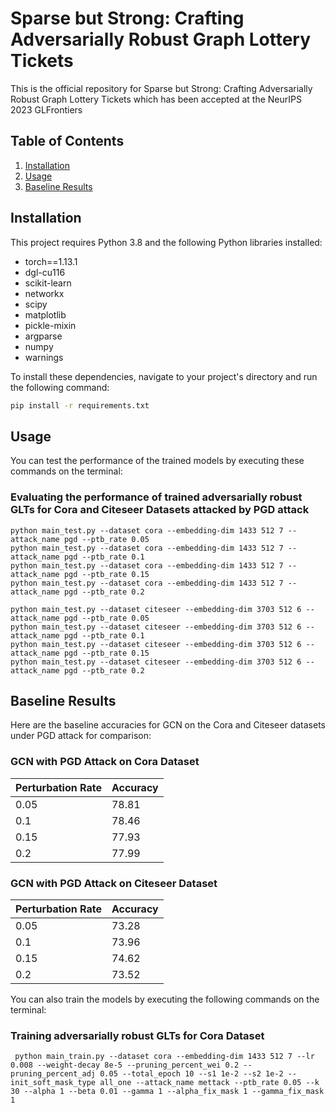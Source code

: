 # Sparse but Strong: Crafting Adversarially Robust Graph Lottery Tickets

This is the official repository for Sparse but Strong: Crafting Adversarially Robust Graph Lottery Tickets which has been accepted at the NeurIPS 2023 GLFrontiers

## Table of Contents
1. [Installation](#installation)
2. [Usage](#usage)
3. [Baseline Results](#baseline-results)

<a name="installation"></a>
## Installation

This project requires Python 3.8 and the following Python libraries installed:

- torch==1.13.1
- dgl-cu116
- scikit-learn
- networkx
- scipy
- matplotlib
- pickle-mixin
- argparse
- numpy
- warnings

To install these dependencies, navigate to your project's directory and run the following command:

```bash
pip install -r requirements.txt
```
<a name="usage"></a>
## Usage

You can test the performance of the trained models by executing these commands on the terminal:

### Evaluating the performance of trained adversarially robust GLTs for Cora and Citeseer Datasets attacked by PGD attack
```
python main_test.py --dataset cora --embedding-dim 1433 512 7 --attack_name pgd --ptb_rate 0.05
python main_test.py --dataset cora --embedding-dim 1433 512 7 --attack_name pgd --ptb_rate 0.1
python main_test.py --dataset cora --embedding-dim 1433 512 7 --attack_name pgd --ptb_rate 0.15
python main_test.py --dataset cora --embedding-dim 1433 512 7 --attack_name pgd --ptb_rate 0.2

python main_test.py --dataset citeseer --embedding-dim 3703 512 6 --attack_name pgd --ptb_rate 0.05
python main_test.py --dataset citeseer --embedding-dim 3703 512 6 --attack_name pgd --ptb_rate 0.1
python main_test.py --dataset citeseer --embedding-dim 3703 512 6 --attack_name pgd --ptb_rate 0.15
python main_test.py --dataset citeseer --embedding-dim 3703 512 6 --attack_name pgd --ptb_rate 0.2
```
<a name="baseline-results"></a>
## Baseline Results

Here are the baseline accuracies for GCN on the Cora and Citeseer datasets under PGD attack for comparison:

### GCN with PGD Attack on Cora Dataset

| Perturbation Rate | Accuracy |
|-------------------|----------|
| 0.05              | 78.81    |
| 0.1               | 78.46    |
| 0.15              | 77.93    |
| 0.2               | 77.99    |

### GCN with PGD Attack on Citeseer Dataset

| Perturbation Rate | Accuracy |
|-------------------|----------|
| 0.05              | 73.28    |
| 0.1               | 73.96    |
| 0.15              | 74.62    |
| 0.2               | 73.52    |

You can also train the models by executing the following commands on the terminal:

### Training adversarially robust GLTs for Cora Dataset
```
 python main_train.py --dataset cora --embedding-dim 1433 512 7 --lr 0.008 --weight-decay 8e-5 --pruning_percent_wei 0.2 --pruning_percent_adj 0.05 --total_epoch 10 --s1 1e-2 --s2 1e-2 --init_soft_mask_type all_one --attack_name mettack --ptb_rate 0.05 --k 30 --alpha 1 --beta 0.01 --gamma 1 --alpha_fix_mask 1 --gamma_fix_mask 1



```
